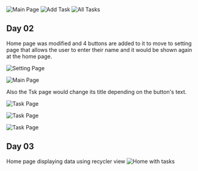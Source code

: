 ![Main Page](./screenshots/1.png)
![Add Task](./screenshots/2.png)
![All Tasks](./screenshots/3.png)

## Day 02

Home page was modified and 4 buttons are added to it to move to setting page that allows the user to enter their name and it would be shown again at the home page.

![Setting Page](./screenshots/21.png)

![Main Page](./screenshots/22.png)

Also the Tsk page would change its title depending on the button's text.

![Task Page](./screenshots/23.png)

![Task Page](./screenshots/24.png)

![Task Page](./screenshots/25.png)

## Day 03

Home page displaying data using recycler view
![Home with tasks](./screenshots/26.png)